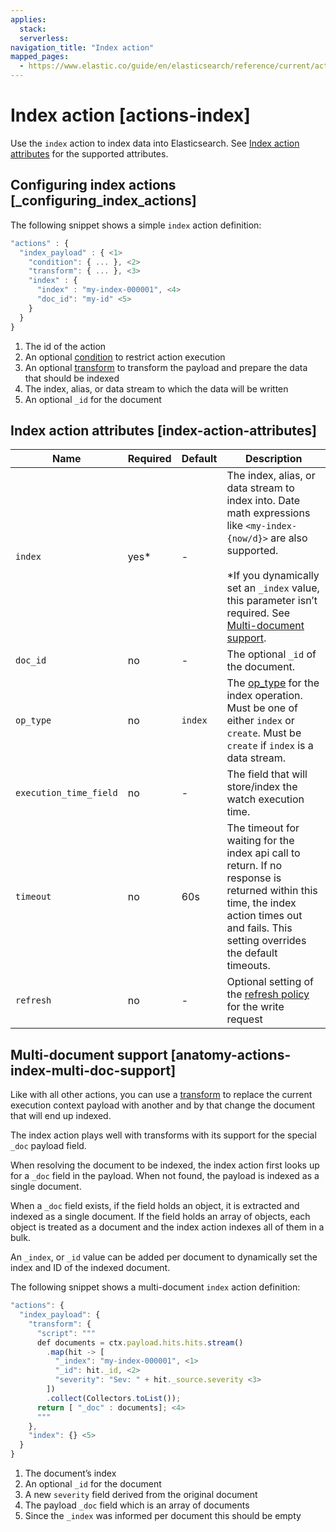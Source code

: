 ```yaml
---
applies:
  stack:
  serverless:
navigation_title: "Index action"
mapped_pages:
  - https://www.elastic.co/guide/en/elasticsearch/reference/current/actions-index.html
---
```


# Index action [actions-index]

Use the `index` action to index data into Elasticsearch. See [Index action attributes](#index-action-attributes) for the supported attributes.

## Configuring index actions [_configuring_index_actions]

The following snippet shows a simple `index` action definition:

```js
"actions" : {
  "index_payload" : { <1>
    "condition": { ... }, <2>
    "transform": { ... }, <3>
    "index" : {
      "index" : "my-index-000001", <4>
      "doc_id": "my-id" <5>
    }
  }
}
```

1. The id of the action
2. An optional [condition](condition.md) to restrict action execution
3. An optional [transform](transform.md) to transform the payload and prepare the data that should be indexed
4. The index, alias, or data stream to which the data will be written
5. An optional `_id` for the document

## Index action attributes [index-action-attributes]

| Name | Required | Default | Description |
| --- | --- | --- | --- |
| `index` | yes* | - | The index, alias, or data stream to index into. Date math expressions like `<my-index-{now/d}>` are also supported.<br><br>*If you dynamically set an `_index` value, this parameter isn’t required. See [Multi-document support](#anatomy-actions-index-multi-doc-support).<br> |
| `doc_id` | no | - | The optional `_id` of the document. |
| `op_type` | no | `index` | The [op_type](https://www.elastic.co/docs/api/doc/elasticsearch/operation/operation-create) for the index operation.                                                      Must be one of either `index` or `create`. Must be `create` if                                                      `index` is a data stream. |
| `execution_time_field` | no | - | The field that will store/index the watch execution                                                      time. |
| `timeout` | no | 60s | The timeout for waiting for the index api call to                                                      return. If no response is returned within this time,                                                      the index action times out and fails. This setting                                                      overrides the default timeouts. |
| `refresh` | no | - | Optional setting of the [refresh policy](asciidocalypse://docs/elasticsearch/docs/reference/elasticsearch/rest-apis/refresh-parameter.md)                                                      for the write request |

## Multi-document support [anatomy-actions-index-multi-doc-support]

Like with all other actions, you can use a [transform](transform.md) to replace the current execution context payload with another and by that change the document that will end up indexed.

The index action plays well with transforms with its support for the special `_doc` payload field.

When resolving the document to be indexed, the index action first looks up for a `_doc` field in the payload. When not found, the payload is indexed as a single document.

When a `_doc` field exists, if the field holds an object, it is extracted and indexed as a single document. If the field holds an array of objects, each object is treated as a document and the index action indexes all of them in a bulk.

An `_index`, or `_id` value can be added per document to dynamically set the index and ID of the indexed document.

The following snippet shows a multi-document `index` action definition:

```js
"actions": {
  "index_payload": {
    "transform": {
      "script": """
      def documents = ctx.payload.hits.hits.stream()
        .map(hit -> [
          "_index": "my-index-000001", <1>
          "_id": hit._id, <2>
          "severity": "Sev: " + hit._source.severity <3>
        ])
        .collect(Collectors.toList());
      return [ "_doc" : documents]; <4>
      """
    },
    "index": {} <5>
  }
}
```

1. The document’s index
2. An optional `_id` for the document
3. A new `severity` field derived from the original document
4. The payload `_doc` field which is an array of documents
5. Since the `_index` was informed per document this should be empty
